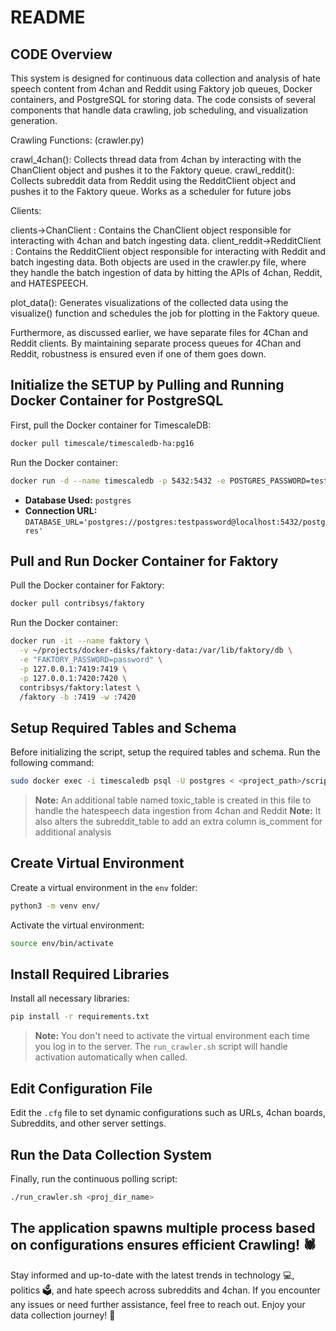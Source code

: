 # README

## CODE Overview

This system is designed for continuous data collection and analysis of hate speech content from 4chan and Reddit using Faktory job queues, Docker containers, and PostgreSQL for storing data. The code consists of several components that handle data crawling, job scheduling, and visualization generation.

Crawling Functions: (crawler.py)

crawl_4chan(): Collects thread data from 4chan by interacting with the ChanClient object and pushes it to the Faktory queue.
crawl_reddit(): Collects subreddit data from Reddit using the RedditClient object and pushes it to the Faktory queue.
Works as a scheduler for future jobs

Clients: 

clients->ChanClient : Contains the ChanClient object responsible for interacting with 4chan and batch ingesting data.
client_reddit->RedditClient : Contains the RedditClient object responsible for interacting with Reddit and batch ingesting data.
Both objects are used in the crawler.py file, where they handle the batch ingestion of data by hitting the APIs of 4chan, Reddit, and HATESPEECH.

plot_data(): Generates visualizations of the collected data using the visualize() function and schedules the job for plotting in the Faktory queue.

Furthermore, as discussed earlier, we have separate files for 4Chan and Reddit clients. By maintaining separate process queues for 4Chan and Reddit, robustness is ensured even if one of them goes down.

 
## Initialize the SETUP by Pulling and Running Docker Container for PostgreSQL

First, pull the Docker container for TimescaleDB:

```sh
docker pull timescale/timescaledb-ha:pg16
```

Run the Docker container:

```sh
docker run -d --name timescaledb -p 5432:5432 -e POSTGRES_PASSWORD=testpassword timescale/timescaledb-ha:pg16
```

- **Database Used:** `postgres`
- **Connection URL:** `DATABASE_URL='postgres://postgres:testpassword@localhost:5432/postgres'`

## Pull and Run Docker Container for Faktory

Pull the Docker container for Faktory:

```sh
docker pull contribsys/faktory
```

Run the Docker container:

```sh
docker run -it --name faktory \
  -v ~/projects/docker-disks/faktory-data:/var/lib/faktory/db \
  -e "FAKTORY_PASSWORD=password" \
  -p 127.0.0.1:7419:7419 \
  -p 127.0.0.1:7420:7420 \
  contribsys/faktory:latest \
  /faktory -b :7419 -w :7420
```

## Setup Required Tables and Schema

Before initializing the script, setup the required tables and schema. Run the following command:

```sh
sudo docker exec -i timescaledb psql -U postgres < <project_path>/script.sql
```
> **Note:** An additional table named toxic_table is created in this file to handle the hatespeech data ingestion from 4chan and Reddit
> **Note:** It also alters the subreddit_table to add an extra column is_comment for additional analysis 


## Create Virtual Environment

Create a virtual environment in the `env` folder:

```sh
python3 -m venv env/
```

Activate the virtual environment:

```sh
source env/bin/activate
```

## Install Required Libraries

Install all necessary libraries:

```sh
pip install -r requirements.txt
```

> **Note:** You don't need to activate the virtual environment each time you log in to the server. The `run_crawler.sh` script will handle activation automatically when called.

## Edit Configuration File

Edit the `.cfg` file to set dynamic configurations such as URLs, 4chan boards, Subreddits, and other server settings.

## Run the Data Collection System

Finally, run the continuous polling script:

```sh
./run_crawler.sh <proj_dir_name>
```

## The application spawns multiple process based on configurations ensures efficient Crawling! 🕷️

Stay informed and up-to-date with the latest trends in technology 💻, politics 🗳️, and hate speech across subreddits and 4chan. If you encounter any issues or need further assistance, feel free to reach out. Enjoy your data collection journey! 🚀
